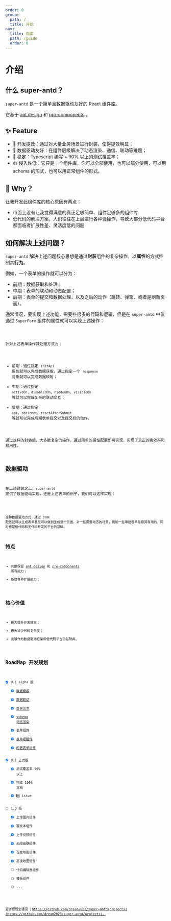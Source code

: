 ```yaml
---
order: 0
group:
  path: /
  title: 开始
nav:
  title: 指南
  path: /guide
  order: 0
---
```


# 介绍

## 什么 super-antd？

`super-antd` 是一个简单且数据驱动友好的 React 组件库。

它基于 [ant design](https://ant.design/) 和 [pro-components](https://procomponents.ant.design/) 。

## ✨ Feature

- 🚀 开发提效：通过对大量业务场景进行封装，使得提效明显；
- 👬 数据驱动友好：在组件层级解决了动态渲染、通信、联动等难题；
- 💪 稳定：Typescript 编写 + 90% 以上的测试覆盖率；
- 👍 侵入性低：它只是一个组件库，你可以全部使用，也可以部分使用，可以用 schema 的形式，也可以用正常组件的形式。

## 🤔 Why？

让我开发此组件库的核心原因有两点：

- 市面上没有让我觉得满意的真正足够简单、组件足够多的组件库
- 低代码的解决方案，人们往往在上层进行各种骚操作，导致大部分低代码平台都面临者扩展性差、灵活度低的问题

## 如何解决上述问题？

`super-antd` 解决上述问题核心思想是通过**封装**组件的复杂操作，以**属性**的方式控制其**行为**。

例如，一个表单的操作就可以分为：

- 前期：数据获取和处理；
- 中期：表单的联动和动态配置；
- 后期：表单的提交和数据处理，以及之后的动作（跳转、弹窗、或者是刷新页面）。

通常情况，要实现上述功能，需要些很多的代码和逻辑，但是在 `super-antd` 中仅通过 `SuperForm` 组件的属性就可以实现上述操作：

<code src="./__demos__/basic.tsx" />

针对上述表单操作其处理方式为：

- 前期：通过指定 `initApi` 属性就可以完成数据获取，通过指定一个 `response` 对象就可以完成数据映射；
- 中期：通过指定 `activeOn`、`disabledOn`、`hiddenOn`、`visibleOn` 等就可以完成复杂的联动交互；
- 后期：通过指定 `api`、`redirect`、`resetAfterSubmit` 等就可以完成后期表单提交以及提交后的动作。

通过这样的封装后，大多数复杂的操作，通过简单的属性配置即可实现，实现了真正的高效率和易用性。

## 数据驱动

在上述封装之上，`super-antd` 提供了数据驱动实现，还是上述表单的例子，我们可以这样实现：

<code src="./__demos__/data.tsx" />

这种数据驱动方式，通过 `JSON` 配置就可以生成表单甚至可以做到生成整个页面，对一些需要动态的场景，例如一些审批表单是极其有用的，同时也是低代码和无代码开发的平台的基础。

## 特点

- 完整保留 [ant design](https://ant.design/) 和 [pro-components](https://procomponents.ant.design/) 所有能力；
- 新增各种扩展能力；

## 核心价值

- 极大提升开发效率；
- 极大减少代码复杂度；
- 能够作为数据驱动框架和低代码平台的基础库。

## RoadMap 开发规划

- [x] 0.1 alpha 版
  - [x] [数据模板](https://dream2023.github.io/super-antd/guide/concept/template)
  - [x] [数据联动](https://dream2023.github.io/super-antd/guide/concept/linkage)
  - [x] [数据请求](https://dream2023.github.io/super-antd/guide/concept/api)
  - [x] [schema 动态渲染](https://dream2023.github.io/super-antd/guide/concept/schema)
  - [x] [表单组件](https://dream2023.github.io/super-antd/components/form)
  - [x] [表单项组件](https://dream2023.github.io/super-antd/components/form/form-item)
  - [x] [内置表单组件](https://dream2023.github.io/super-antd/components/form/form-components)
- [x] 0.1 正式版
  - [x] 测试覆盖率 90% 以上
  - [x] 完成 100% 文档
  - [x] 0️⃣ issue
- [ ] 1.0 版
  - [x] 上传图片组件
  - [x] 富文本组件
  - [x] 上传视频组件
  - [x] 无限级联组件
  - [x] 百度地图组件
  - [x] 高德地图组件
  - [ ] 代码编辑器组件
  - [ ] 模板组件
  - [ ] ...

更详细规划请见 [https://github.com/dream2023/super-antd/projects](https://github.com/dream2023/super-antd/projects)。

